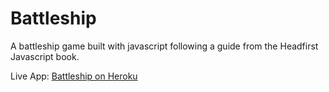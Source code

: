 Battleship
==========

A battleship game built with javascript following a guide from the Headfirst Javascript book.

Live App: [Battleship on Heroku](https://murmuring-brook-10601.herokuapp.com/static/index.html)
